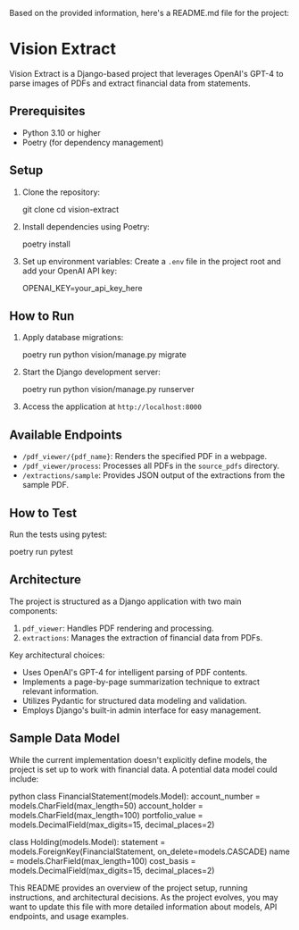 Based on the provided information, here's a README.md file for the project:

# Vision Extract

Vision Extract is a Django-based project that leverages OpenAI's GPT-4 to parse images of PDFs and extract financial data from statements.

## Prerequisites

- Python 3.10 or higher
- Poetry (for dependency management)

## Setup

1. Clone the repository:
   
   git clone <repository-url>
   cd vision-extract
   

2. Install dependencies using Poetry:
   
   poetry install
   

3. Set up environment variables:
   Create a `.env` file in the project root and add your OpenAI API key:
   
   OPENAI_KEY=your_api_key_here
   

## How to Run

1. Apply database migrations:
   
   poetry run python vision/manage.py migrate
   

2. Start the Django development server:
   
   poetry run python vision/manage.py runserver
   

3. Access the application at `http://localhost:8000`

## Available Endpoints

- `/pdf_viewer/{pdf_name}`: Renders the specified PDF in a webpage.
- `/pdf_viewer/process`: Processes all PDFs in the `source_pdfs` directory.
- `/extractions/sample`: Provides JSON output of the extractions from the sample PDF.

## How to Test

Run the tests using pytest:

poetry run pytest


## Architecture

The project is structured as a Django application with two main components:

1. `pdf_viewer`: Handles PDF rendering and processing.
2. `extractions`: Manages the extraction of financial data from PDFs.

Key architectural choices:

- Uses OpenAI's GPT-4 for intelligent parsing of PDF contents.
- Implements a page-by-page summarization technique to extract relevant information.
- Utilizes Pydantic for structured data modeling and validation.
- Employs Django's built-in admin interface for easy management.

## Sample Data Model

While the current implementation doesn't explicitly define models, the project is set up to work with financial data. A potential data model could include:

python
class FinancialStatement(models.Model):
    account_number = models.CharField(max_length=50)
    account_holder = models.CharField(max_length=100)
    portfolio_value = models.DecimalField(max_digits=15, decimal_places=2)

class Holding(models.Model):
    statement = models.ForeignKey(FinancialStatement, on_delete=models.CASCADE)
    name = models.CharField(max_length=100)
    cost_basis = models.DecimalField(max_digits=15, decimal_places=2)


This README provides an overview of the project setup, running instructions, and architectural decisions. As the project evolves, you may want to update this file with more detailed information about models, API endpoints, and usage examples.
